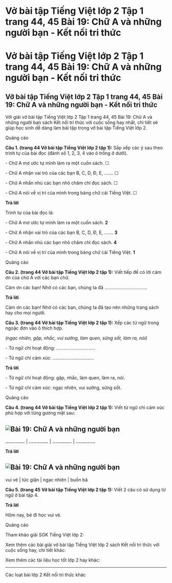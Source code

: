 # Vở bài tập Tiếng Việt lớp 2 Tập 1 trang 44, 45 Bài 19: Chữ A và những người bạn - Kết nối tri thức

# Vở bài tập Tiếng Việt lớp 2 Tập 1 trang 44, 45 Bài 19: Chữ A và những người bạn - Kết nối tri thức

## Vở bài tập Tiếng Việt lớp 2 Tập 1 trang 44, 45 Bài 19: Chữ A và những người bạn - Kết nối tri thức

Với giải vở bài tập Tiếng Việt lớp 2 Tập 1 trang 44, 45 Bài 19: Chữ A và những người bạn sách Kết nối tri thức với cuộc sống hay nhất, chi tiết sẽ giúp học sinh dễ dàng làm bài tập trong vở bài tập Tiếng Việt lớp 2.

Quảng cáo

**Câu 1. (trang 44 Vở bài tập Tiếng Việt lớp 2 tập 1):** Sắp xếp các ý sau theo trình tự của bài đọc (đánh số 1, 2, 3, 4 vào ô trống ở dưới).

\- Chữ A mơ ước tự mình làm ra một cuốn sách. ☐

\- Chữ A nhận vai trò của các bạn B, C, D, Đ, E, ....... ☐

\- Chữ A nhắn nhủ các bạn nhỏ chăm chỉ đọc sách. ☐

\- Chữ A nói về vị trí của mình trong bảng chữ cái Tiếng Việt. ☐

**Trả lời**

Trình tự của bài đọc là:

\- Chữ A mơ ước tự mình làm ra một cuốn sách. **2**

\- Chữ A nhận vai trò của các bạn B, C, D, Đ, E, ....... **3**

\- Chữ A nhắn nhủ các bạn nhỏ chăm chỉ đọc sách. **4**

\- Chữ A nói về vị trí của mình trong bảng chữ cái Tiếng Việt. **1**

Quảng cáo

**Câu 2. (trang 44 Vở bài tập Tiếng Việt lớp 2 tập 1):** Viết tiếp để có lời cảm ơn của chữ A với các bạn chữ.

Cảm ơn các bạn! Nhờ có các bạn, chúng ta đã ……………………………

**Trả lời**

Cảm ơn các bạn! Nhờ có các bạn, chúng ta đã tạo nên những trang sách hay cho mọi người.

**Câu 3. (trang 44 Vở bài tập Tiếng Việt lớp 2 tập 1):** Xếp các từ ngữ trong ngoặc đơn vào ô thích hợp.

_(ngạc nhiên, gặp, nhắc, vui sướng, làm quen, sửng sốt, làm ra, nói)_

\- Từ ngữ chỉ hoạt động: ..............................

\- Từ ngữ chỉ cảm xúc: ................................

**Trả lời**

\- Từ ngữ chỉ hoạt động: gặp, nhắc, làm quen, làm ra, nói.

\- Từ ngữ chỉ cảm xúc: ngạc nhiên, vui sướng, sửng sốt.

Quảng cáo

**Câu 4. (trang 44 Vở bài tập Tiếng Việt lớp 2 tập 1):** Viết từ ngữ chỉ cảm xúc phù hợp với từng gương mặt sau:

![Bài 19: Chữ A và những người bạn](https://vietjack.com/vbt-tieng-viet-2-kn/images/bai-19-chu-a-va-nhung-nguoi-ban-34327.png)  
---  
**.............** |  **.............** |  **.............** |  **.............**  
  
**Trả lời**

![Bài 19: Chữ A và những người bạn](https://vietjack.com/vbt-tieng-viet-2-kn/images/bai-19-chu-a-va-nhung-nguoi-ban-34329.png)  
---  
vui vẻ |  tức giận |  ngạc nhiên |  buồn bã  
  
**Câu 5. (trang 45 Vở bài tập Tiếng Việt lớp 2 tập 1):** Viết 2 câu có sử dụng từ ngữ ở bài tập 4.

**Trả lời**

Hôm nay, bé đi học vui vẻ.

Quảng cáo

Tham khảo giải SGK Tiếng Việt lớp 2:

Xem thêm các bài giải vở bài tập Tiếng Việt lớp 2 sách Kết nối tri thức với cuộc sống hay, chi tiết khác:

Xem thêm các tài liệu học tốt lớp 2 hay khác:

* * *

Các loạt bài lớp 2 Kết nối tri thức khác
